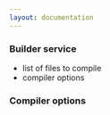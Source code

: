 ```yaml
---
layout: documentation
---
```


### Builder service

-   list of files to compile
-   compiler options

### Compiler options

